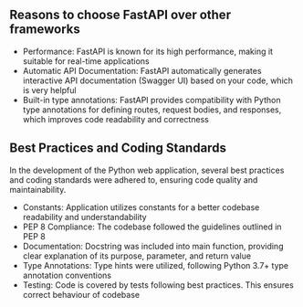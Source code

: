 ## Reasons to choose FastAPI over other frameworks

- Performance: FastAPI is known for its high performance, making it suitable for real-time applications
- Automatic API Documentation: FastAPI automatically generates interactive API documentation (Swagger UI) based on your code, which is very helpful
- Built-in type annotations: FastAPI provides compatibility with Python type annotations for defining routes, request bodies, and responses, which improves code readability and correctness




## Best Practices and Coding Standards

In the development of the Python web application, several best practices and coding standards were adhered to, ensuring code quality and maintainability.

- Constants: Application utilizes constants for a better codebase readability and understandability 
- PEP 8 Compliance: The codebase followed the guidelines outlined in PEP 8
- Documentation: Docstring was included into main function, providing clear explanation of its purpose, parameter, and return value
- Type Annotations: Type hints were utilized, following Python 3.7+ type annotation conventions
- Testing: Code is covered by tests following best practices. This ensures correct behaviour of codebase